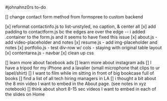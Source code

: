 #johnahnz0rs to-do

[] change contact form method from formspree to custom backend

[x] reformat contactinfo.js to list-unstyled, no caption, & center all
[x] add padding to contactform.js bc the edges are over the edge -- i added .container to the form.js and it seems to have fixed this issue
[x] about.js - add video-placeholder and notes
[x] resume.js - add img-placeholder and notes
[x] portfolio.js - test div-row w/ cols - staying with original table layout
[x] contentarea.js - navbar
[x] clean up css

[] learn more about facebook ads
[] learn more about instagram ads
[] I have a tripod for my iPhone and a lavalier (small microphone that clips to ur lapel/shirt)
[] I want to film while im sitting in front of big bookcase full of books
[] find a list of all tech hiring managers in LA
[] i thought a bit about the 8 min video I want to embed in the About page. (see notes in xyz notebook)
[] think about short 8-15 sec videos I want to embed in each of the slides on Home